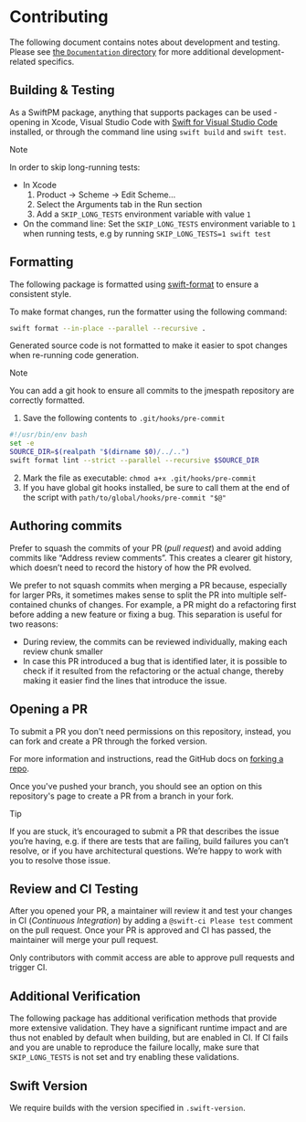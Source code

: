 # Contributing

The following document contains notes about development and testing. Please see 
[the `Documentation` directory](./Documentation) for more additional development-related
specifics.

## Building & Testing

As a SwiftPM package, anything that supports packages can be used - opening in Xcode, Visual Studio Code with [Swift for Visual Studio Code](https://github.com/swift-server/vscode-swift) installed, or through the command line using `swift build` and `swift test`.

> [!NOTE]
> In order to skip long-running tests:
> - In Xcode
>   1. Product -> Scheme -> Edit Scheme…
>   2. Select the Arguments tab in the Run section
>   3. Add a `SKIP_LONG_TESTS` environment variable with value `1`
> - On the command line: Set the `SKIP_LONG_TESTS` environment variable to `1` when running tests, e.g by running `SKIP_LONG_TESTS=1 swift test`

## Formatting

The following package is formatted using [swift-format](http://github.com/swiftlang/swift-format) to ensure a consistent style.

To make format changes, run the formatter using the following command:

```bash
swift format --in-place --parallel --recursive .
```

Generated source code is not formatted to make it easier to spot changes when re-running code generation.

> [!NOTE]
> You can add a git hook to ensure all commits to the jmespath repository are correctly formatted.
> 1. Save the following contents to `.git/hooks/pre-commit`
> ```bash
> #!/usr/bin/env bash
> set -e
> SOURCE_DIR=$(realpath "$(dirname $0)/../..")
> swift format lint --strict --parallel --recursive $SOURCE_DIR
> ```
> 2. Mark the file as executable: `chmod a+x .git/hooks/pre-commit`
> 3. If you have global git hooks installed, be sure to call them at the end of the script with `path/to/global/hooks/pre-commit "$@"`

## Authoring commits

Prefer to squash the commits of your PR (*pull request*) and avoid adding commits like “Address review comments”. This creates a clearer git history, which doesn’t need to record the history of how the PR evolved.

We prefer to not squash commits when merging a PR because, especially for larger PRs, it sometimes makes sense to split the PR into multiple self-contained chunks of changes. For example, a PR might do a refactoring first before adding a new feature or fixing a bug. This separation is useful for two reasons:
- During review, the commits can be reviewed individually, making each review chunk smaller
- In case this PR introduced a bug that is identified later, it is possible to check if it resulted from the refactoring or the actual change, thereby making it easier find the lines that introduce the issue.

## Opening a PR

To submit a PR you don't need permissions on this repository, instead, you can fork and create a PR through the forked version.

For more information and instructions, read the GitHub docs on [forking a repo](https://docs.github.com/en/pull-requests/collaborating-with-pull-requests/working-with-forks/fork-a-repo).

Once you've pushed your branch, you should see an option on this repository's page to create a PR from a branch in your fork.

> [!TIP]
> If you are stuck, it’s encouraged to submit a PR that describes the issue you’re having, e.g. if there are tests that are failing, build failures you can’t resolve, or if you have architectural questions. We’re happy to work with you to resolve those issue.

## Review and CI Testing

After you opened your PR, a maintainer will review it and test your changes in CI (*Continuous Integration*) by adding a `@swift-ci Please test` comment on the pull request. Once your PR is approved and CI has passed, the maintainer will merge your pull request.

Only contributors with commit access are able to approve pull requests and trigger CI.

## Additional Verification

The following package has additional verification methods that provide more extensive validation. They have a significant runtime impact and are thus not enabled by default when building, but are enabled in CI. If CI fails and you are unable to reproduce the failure locally, make sure that `SKIP_LONG_TESTS` is not set and try enabling these validations.

## Swift Version

We require builds with the version specified in `.swift-version`.
